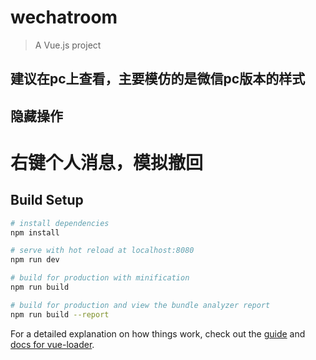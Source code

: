 # wechatroom

> A Vue.js project

## 建议在pc上查看，主要模仿的是微信pc版本的样式

## 隐藏操作
# 右键个人消息，模拟撤回

## Build Setup

``` bash
# install dependencies
npm install

# serve with hot reload at localhost:8080
npm run dev

# build for production with minification
npm run build

# build for production and view the bundle analyzer report
npm run build --report
```

For a detailed explanation on how things work, check out the [guide](http://vuejs-templates.github.io/webpack/) and [docs for vue-loader](http://vuejs.github.io/vue-loader).
